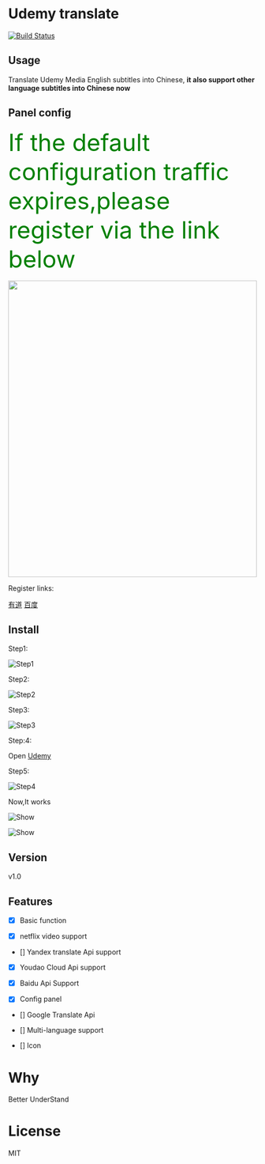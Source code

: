 Udemy translate
====
[![Build Status](https://img.shields.io/badge/README-中文-yellow.svg)](README_zh.md)
## Usage

Translate Udemy Media English subtitles into Chinese, **it also support other language subtitles into Chinese now**

## Panel config

<font color=green size=7>If the default configuration traffic expires,please register via the link below</font>

<div align=center><img width="100%" height="600" src="https://github.com/ChenYCL/chrome-extension-udemy-translate/raw/master/media/config.png"/></div>

Register links:

[有道](https://fanyi-api.baidu.com/api/trans/product/desktop)
[百度](https://ai.youdao.com/index.s)


## Install
Step1:

![Step1](https://github.com/ChenYCL/chrome-extension-udemy-translate/raw/master/media/step1.png)

Step2:

![Step2](https://github.com/ChenYCL/chrome-extension-udemy-translate/raw/master/media/step2.png)

Step3:

![Step3](https://github.com/ChenYCL/chrome-extension-udemy-translate/raw/master/media/step3.png)

Step:4:

Open [Udemy](https://www.udemy.com/mern-stack-front-to-back/)

Step5:

![Step4](https://github.com/ChenYCL/chrome-extension-udemy-translate/raw/master/media/step4.png)

Now,It works

![Show](https://github.com/ChenYCL/chrome-extension-udemy-translate/raw/master/media/show.png)

![Show](https://github.com/ChenYCL/chrome-extension-udemy-translate/raw/master/media/netflix.png)

## Version

v1.0 

## Features

- [x] Basic function

- [x] netflix video support

- [] Yandex translate Api support

- [x] Youdao Cloud Api  support

- [x] Baidu Api Support

- [x] Config panel

- [] Google Translate Api

- [] Multi-language support

- [] Icon

# Why

Better UnderStand

# License

MIT
